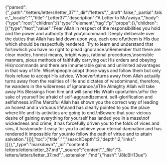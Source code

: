{"parsed":{"_path":"/letters/letters/letter_37","_dir":"letters","_draft":false,"_partial":false,"_locale":"","title":"Letter37","description":"A Letter to Mu'awiya.","body":{"type":"root","children":[{"type":"element","tag":"p","props":{},"children":[{"type":"text","value":"Fear Allah in respect of the responsibilities you hold and the power and authority that you\ncommand. Deeply deliberate over the duties that Allah has laid down upon you, each one of\nthem is His due which should be respectfully rendered. Try to learn and understand that for\nwhich you have no right to plead ignorance.\nRemember that there are clear modes, honest means, bright ways, rational procedures,\nsensible manners, pious methods of faithfully carrying out His orders and obeying His\ncommands and there are innumerable gains and unlimited advantages in that way of life. Wise\npeople adopt those ways and follow them but only fools refuse to accept His advice. Whoever\nturns away from Allah actually turns away from the realities of life and dictates of wisdom\nand, therefore, he wanders in the wilderness of ignorance.\nThe Almighty Allah will take away His Blessings from him and will send His Wrath upon\nhim.\nFor the sake of yourself be afraid of self-aggrandizement, self-glorification and selfishness.\nThe Merciful Allah has shown you the correct way of leading an honest and a virtuous life\nand has clearly pointed to you the place where life and its activities are going to end.\nBeware that your vicious desire of gaining everything for yourself has landed you in a maze\nof wickedness and crime, it has forcefully driven you to the folds of vices and sins, it has\nmade it easy for you to achieve your eternal damnation and has rendered it impossible for you\nto follow the path of virtue and to attain salvation."}]}],"toc":{"title":"","searchDepth":2,"depth":2,"links":[]}},"_type":"markdown","_id":"content:3. letters:letters:letter_37.md","_source":"content","_file":"3. letters/letters/letter_37.md","_extension":"md"},"hash":"J8lcBH13ue"}